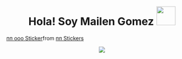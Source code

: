 ## <h1 align="center">Hola! Soy Mailen Gomez <picture><img src = "https://tenor.com/bW0LM.gif" width = 50px></picture></h1>

<div class="tenor-gif-embed" data-postid="26418300" data-share-method="host" data-aspect-ratio="0.965625" data-width="100%"><a href="https://tenor.com/view/%D0%BF%D0%BF-%D0%BE%D0%BE%D0%BE-%D1%80%D1%80-gif-26418300">пп ооо Sticker</a>from <a href="https://tenor.com/search/%D0%BF%D0%BF-stickers">пп Stickers</a></div> <script type="text/javascript" async src="https://tenor.com/embed.js"></script>

<p align="center">
  <a href="https://github.com/DenverCoder1/readme-typing-svg"><img src="https://readme-typing-svg.herokuapp.com?font=Time+New+Roman&color=cyan&size=25&center=true&vCenter=true&width=600&height=100&lines=Diseñadora+y+Programadora+Web"></a>
</p>
